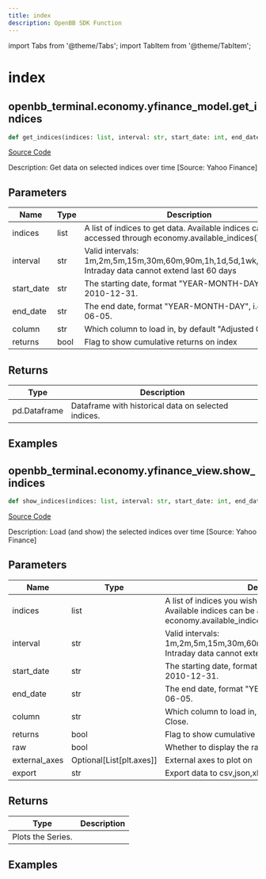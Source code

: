 ```yaml
---
title: index
description: OpenBB SDK Function
---
```


import Tabs from '@theme/Tabs';
import TabItem from '@theme/TabItem';

# index

<Tabs>
<TabItem value="model" label="Model" default>

## openbb_terminal.economy.yfinance_model.get_indices

```python title='openbb_terminal/economy/yfinance_model.py'
def get_indices(indices: list, interval: str, start_date: int, end_date: int, column: str, returns: bool) -> DataFrame
```
[Source Code](https://github.com/OpenBB-finance/OpenBBTerminal/tree/main/openbb_terminal/economy/yfinance_model.py#L672)

Description: Get data on selected indices over time [Source: Yahoo Finance]

## Parameters

| Name | Type | Description | Default | Optional |
| ---- | ---- | ----------- | ------- | -------- |
| indices | list | A list of indices to get data. Available indices can be accessed through economy.available_indices(). | None | False |
| interval | str | Valid intervals: 1m,2m,5m,15m,30m,60m,90m,1h,1d,5d,1wk,1mo,3mo<br/>Intraday data cannot extend last 60 days | None | False |
| start_date | str | The starting date, format "YEAR-MONTH-DAY", i.e. 2010-12-31. | None | False |
| end_date | str | The end date, format "YEAR-MONTH-DAY", i.e. 2020-06-05. | None | False |
| column | str | Which column to load in, by default "Adjusted Close". | None | False |
| returns | bool | Flag to show cumulative returns on index | None | False |

## Returns

| Type | Description |
| ---- | ----------- |
| pd.Dataframe | Dataframe with historical data on selected indices. |

## Examples



</TabItem>
<TabItem value="view" label="View">

## openbb_terminal.economy.yfinance_view.show_indices

```python title='openbb_terminal/economy/yfinance_view.py'
def show_indices(indices: list, interval: str, start_date: int, end_date: int, column: str, returns: bool, raw: bool, external_axes: Optional[List[axes]], export: str) -> None
```
[Source Code](https://github.com/OpenBB-finance/OpenBBTerminal/tree/main/openbb_terminal/economy/yfinance_view.py#L30)

Description: Load (and show) the selected indices over time [Source: Yahoo Finance]

## Parameters

| Name | Type | Description | Default | Optional |
| ---- | ---- | ----------- | ------- | -------- |
| indices | list | A list of indices you wish to load (and plot).<br/>Available indices can be accessed through economy.available_indices(). | None | False |
| interval | str | Valid intervals: 1m,2m,5m,15m,30m,60m,90m,1h,1d,5d,1wk,1mo,3mo<br/>Intraday data cannot extend last 60 days | None | False |
| start_date | str | The starting date, format "YEAR-MONTH-DAY", i.e. 2010-12-31. | None | False |
| end_date | str | The end date, format "YEAR-MONTH-DAY", i.e. 2020-06-05. | None | False |
| column | str | Which column to load in, by default this is the Adjusted Close. | this | False |
| returns | bool | Flag to show cumulative returns on index | None | False |
| raw | bool | Whether to display the raw output. | None | False |
| external_axes | Optional[List[plt.axes]] | External axes to plot on | None | False |
| export | str | Export data to csv,json,xlsx or png,jpg,pdf,svg file | None | False |

## Returns

| Type | Description |
| ---- | ----------- |
| Plots the Series. |  |

## Examples



</TabItem>
</Tabs>